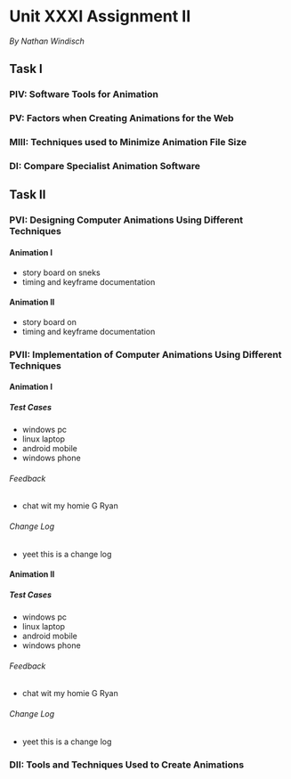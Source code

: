 # Unit XXXI Assignment II
*By Nathan Windisch*

## Task I
### PIV: Software Tools for Animation


<div style="page-break-after: always;"></div>

### PV: Factors when Creating Animations for the Web


<div style="page-break-after: always;"></div>

### MIII: Techniques used to Minimize Animation File Size


<div style="page-break-after: always;"></div>

### DI: Compare Specialist Animation Software


<div style="page-break-after: always;"></div>

## Task II
### PVI: Designing Computer Animations Using Different Techniques
#### Animation I
* story board on sneks
* timing and keyframe documentation

#### Animation II
* story board on <???>
* timing and keyframe documentation

<div style="page-break-after: always;"></div>

### PVII: Implementation of Computer Animations Using Different Techniques
#### Animation I
##### Test Cases
* windows pc
* linux laptop
* android mobile
* windows phone

###### Feedback
* chat wit my homie G Ryan

###### Change Log
* yeet this is a change log

<div style="page-break-after: always;"></div>

#### Animation II
##### Test Cases
* windows pc
* linux laptop
* android mobile
* windows phone

###### Feedback
* chat wit my homie G Ryan

###### Change Log
* yeet this is a change log

<div style="page-break-after: always;"></div>

### DII: Tools and Techniques Used to Create Animations
